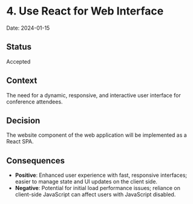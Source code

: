 # 4. Use React for Web Interface

Date: 2024-01-15

## Status

Accepted

## Context

The need for a dynamic, responsive, and interactive user interface for conference attendees.

## Decision

The website component of the web application will be implemented as a React SPA.

## Consequences

* **Positive**: Enhanced user experience with fast, responsive interfaces; easier to manage state and UI updates on the client side.
* **Negative**: Potential for initial load performance issues; reliance on client-side JavaScript can affect users with JavaScript disabled.